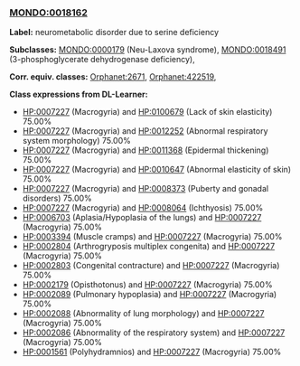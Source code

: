 
### [MONDO:0018162](http://purl.obolibrary.org/obo/MONDO_0018162)
**Label:** neurometabolic disorder due to serine deficiency

**Subclasses:** [MONDO:0000179](http://purl.obolibrary.org/obo/MONDO_0000179) (Neu-Laxova syndrome), [MONDO:0018491](http://purl.obolibrary.org/obo/MONDO_0018491) (3-phosphoglycerate dehydrogenase deficiency), 

**Corr. equiv. classes:** [Orphanet:2671](http://www.orpha.net/ORDO/Orphanet_2671), [Orphanet:422519](http://www.orpha.net/ORDO/Orphanet_422519), 

**Class expressions from DL-Learner:**

- [HP:0007227](http://purl.obolibrary.org/obo/HP_0007227) (Macrogyria) and [HP:0100679](http://purl.obolibrary.org/obo/HP_0100679) (Lack of skin elasticity) 75.00%
- [HP:0007227](http://purl.obolibrary.org/obo/HP_0007227) (Macrogyria) and [HP:0012252](http://purl.obolibrary.org/obo/HP_0012252) (Abnormal respiratory system morphology) 75.00%
- [HP:0007227](http://purl.obolibrary.org/obo/HP_0007227) (Macrogyria) and [HP:0011368](http://purl.obolibrary.org/obo/HP_0011368) (Epidermal thickening) 75.00%
- [HP:0007227](http://purl.obolibrary.org/obo/HP_0007227) (Macrogyria) and [HP:0010647](http://purl.obolibrary.org/obo/HP_0010647) (Abnormal elasticity of skin) 75.00%
- [HP:0007227](http://purl.obolibrary.org/obo/HP_0007227) (Macrogyria) and [HP:0008373](http://purl.obolibrary.org/obo/HP_0008373) (Puberty and gonadal disorders) 75.00%
- [HP:0007227](http://purl.obolibrary.org/obo/HP_0007227) (Macrogyria) and [HP:0008064](http://purl.obolibrary.org/obo/HP_0008064) (Ichthyosis) 75.00%
- [HP:0006703](http://purl.obolibrary.org/obo/HP_0006703) (Aplasia/Hypoplasia of the lungs) and [HP:0007227](http://purl.obolibrary.org/obo/HP_0007227) (Macrogyria) 75.00%
- [HP:0003394](http://purl.obolibrary.org/obo/HP_0003394) (Muscle cramps) and [HP:0007227](http://purl.obolibrary.org/obo/HP_0007227) (Macrogyria) 75.00%
- [HP:0002804](http://purl.obolibrary.org/obo/HP_0002804) (Arthrogryposis multiplex congenita) and [HP:0007227](http://purl.obolibrary.org/obo/HP_0007227) (Macrogyria) 75.00%
- [HP:0002803](http://purl.obolibrary.org/obo/HP_0002803) (Congenital contracture) and [HP:0007227](http://purl.obolibrary.org/obo/HP_0007227) (Macrogyria) 75.00%
- [HP:0002179](http://purl.obolibrary.org/obo/HP_0002179) (Opisthotonus) and [HP:0007227](http://purl.obolibrary.org/obo/HP_0007227) (Macrogyria) 75.00%
- [HP:0002089](http://purl.obolibrary.org/obo/HP_0002089) (Pulmonary hypoplasia) and [HP:0007227](http://purl.obolibrary.org/obo/HP_0007227) (Macrogyria) 75.00%
- [HP:0002088](http://purl.obolibrary.org/obo/HP_0002088) (Abnormality of lung morphology) and [HP:0007227](http://purl.obolibrary.org/obo/HP_0007227) (Macrogyria) 75.00%
- [HP:0002086](http://purl.obolibrary.org/obo/HP_0002086) (Abnormality of the respiratory system) and [HP:0007227](http://purl.obolibrary.org/obo/HP_0007227) (Macrogyria) 75.00%
- [HP:0001561](http://purl.obolibrary.org/obo/HP_0001561) (Polyhydramnios) and [HP:0007227](http://purl.obolibrary.org/obo/HP_0007227) (Macrogyria) 75.00%



